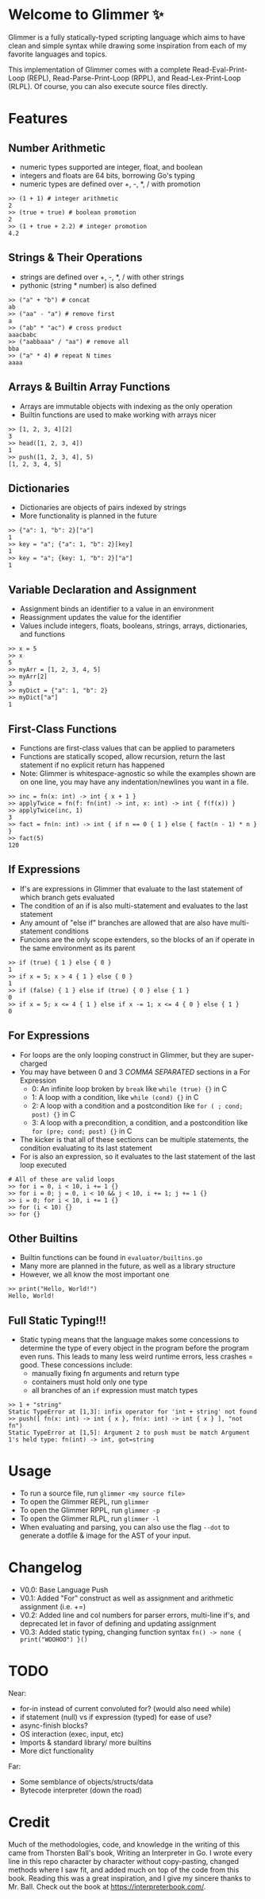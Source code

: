 # Welcome to Glimmer ✨
Glimmer is a fully statically-typed scripting language which aims to have clean and simple syntax while drawing some inspiration from each of my favorite languages and topics.

This implementation of Glimmer comes with a complete Read-Eval-Print-Loop (REPL), Read-Parse-Print-Loop (RPPL), and Read-Lex-Print-Loop (RLPL). Of course, you can also execute source files directly.

# Features

## Number Arithmetic
 - numeric types supported are integer, float, and boolean
 - integers and floats are 64 bits, borrowing Go's typing
 - numeric types are defined over +, -, *, / with promotion

```
>> (1 + 1) # integer arithmetic
2
>> (true + true) # boolean promotion
2
>> (1 + true + 2.2) # integer promotion
4.2
```

## Strings & Their Operations
 - strings are defined over +, -, *, / with other strings
 - pythonic (string * number) is also defined

```
>> ("a" + "b") # concat
ab
>> ("aa" - "a") # remove first
a
>> ("ab" * "ac") # cross product
aaacbabc
>> ("aabbaaa" / "aa") # remove all
bba
>> ("a" * 4) # repeat N times
aaaa
```

## Arrays & Builtin Array Functions
 - Arrays are immutable objects with indexing as the only operation
 - Builtin functions are used to make working with arrays nicer

```
>> [1, 2, 3, 4][2]
3
>> head([1, 2, 3, 4])
1
>> push([1, 2, 3, 4], 5)
[1, 2, 3, 4, 5]
```

## Dictionaries
 - Dictionaries are objects of pairs indexed by strings
 - More functionality is planned in the future

```
>> {"a": 1, "b": 2}["a"]
1
>> key = "a"; {"a": 1, "b": 2}[key]
1
>> key = "a"; {key: 1, "b": 2}["a"]
1
```

## Variable Declaration and Assignment
 - Assignment binds an identifier to a value in an environment
 - Reassignment updates the value for the identifier
 - Values include integers, floats, booleans, strings, arrays, dictionaries, and functions

```
>> x = 5
>> x
5
>> myArr = [1, 2, 3, 4, 5]
>> myArr[2]
3
>> myDict = {"a": 1, "b": 2}
>> myDict["a"]
1
```

## First-Class Functions
 - Functions are first-class values that can be applied to parameters 
 - Functions are statically scoped, allow recursion, return the last statement if no explicit return has happened 
 - Note: Glimmer is whitespace-agnostic so while the examples shown are on one line, you may have any indentation/newlines you want in a file.

```
>> inc = fn(x: int) -> int { x + 1 }
>> applyTwice = fn(f: fn(int) -> int, x: int) -> int { f(f(x)) }
>> applyTwice(inc, 1)
3
>> fact = fn(n: int) -> int { if n == 0 { 1 } else { fact(n - 1) * n } }
>> fact(5)
120
```

## If Expressions
 - If's are expressions in Glimmer that evaluate to the last statement of which branch gets evaluated
 - The condition of an if is also multi-statement and evaluates to the last statement
 - Any amount of "else if" branches are allowed that are also have multi-statement conditions
 - Funcions are the only scope extenders, so the blocks of an if operate in the same environment as its parent

```
>> if (true) { 1 } else { 0 }
1
>> if x = 5; x > 4 { 1 } else { 0 }
1
>> if (false) { 1 } else if (true) { 0 } else { 1 }
0
>> if x = 5; x <= 4 { 1 } else if x -= 1; x <= 4 { 0 } else { 1 }
0
```

## For Expressions
 - For loops are the only looping construct in Glimmer, but they are super-charged
 - You may have between 0 and 3 *COMMA SEPARATED* sections in a For Expression
    - 0: An infinite loop broken by `break` like `while (true) {}` in C
    - 1: A loop with a condition, like `while (cond) {}` in C
    - 2: A loop with a condition and a postcondition like `for ( ; cond; post) {}` in C
    - 3: A loop with a precondition, a condition, and a postcondition like `for (pre; cond; post) {}` in C
 - The kicker is that all of these sections can be multiple statements, the condition evaluating to its last statement
 - For is also an expression, so it evaluates to the last statement of the last loop executed


```
# All of these are valid loops
>> for i = 0, i < 10, i += 1 {}
>> for i = 0; j = 0, i < 10 && j < 10, i += 1; j += 1 {}
>> i = 0; for i < 10, i += 1 {}
>> for (i < 10) {}
>> for {}
```

## Other Builtins
 - Builtin functions can be found in `evaluator/builtins.go`
 - Many more are planned in the future, as well as a library structure
 - However, we all know the most important one

```
>> print("Hello, World!")
Hello, World!
```

## Full Static Typing!!!
 - Static typing means that the language makes some concessions to determine the type of every object in the program before the program even runs. This leads to many less weird runtime errors, less crashes = good. These concessions include:
     - manually fixing fn arguments and return type
     - containers must hold only one type
     - all branches of an `if` expression must match types

```
>> 1 + "string"
Static TypeError at [1,3]: infix operator for 'int + string' not found
>> push([ fn(x: int) -> int { x }, fn(x: int) -> int { x } ], "not fn")
Static TypeError at [1,5]: Argument 2 to push must be match Argument 1's held type: fn(int) -> int, got=string
```

# Usage
* To run a source file, run `glimmer <my source file>`
* To open the Glimmer REPL, run `glimmer`
* To open the Glimmer RPPL, run `glimmer -p`
* To open the Glimmer RLPL, run `glimmer -l`
* When evaluating and parsing, you can also use the flag `--dot` to generate a dotfile & image for the AST of your input.

# Changelog
* V0.0: Base Language Push
* V0.1: Added "For" construct as well as assignment and arithmetic assignment (i.e. +=)
* V0.2: Added line and col numbers for parser errors, multi-line if's, and deprecated let in favor of defining and updating assignment 
* V0.3: Added static typing, changing function syntax `fn() -> none { print("WOOHOO") }()`

# TODO
Near:
* for-in instead of current convoluted for? (would also need while)
* if statement (null) vs if expression (typed) for ease of use?
* async-finish blocks?
* OS interaction (exec, input, etc)
* Imports & standard library/ more builtins
* More dict functionality

Far:
* Some semblance of objects/structs/data
* Bytecode interpreter (down the road)

# Credit
Much of the methodologies, code, and knowledge in the writing of this came from Thorsten Ball's book, Writing an Interpreter in Go. I wrote every line in this repo character by character without copy-pasting, changed methods where I saw fit, and added much on top of the code from this book. Reading this was a great inspiration, and I give my sincere thanks to Mr. Ball. Check out the book at https://interpreterbook.com/.
